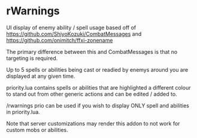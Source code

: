 # rWarnings

UI display of enemy ability / spell usage based off of https://github.com/ShiyoKozuki/CombatMessages and https://github.com/onimitch/ffxi-zonename

The primary difference between this and CombatMessages is that no targeting is required.

Up to 5 spells or abilities being cast or readied by enemys around you are displayed at any given time.

priority.lua contains spells or abilities that are highlighted a different colour to stand out from other generic actions and can be edited / added to.

/rwarnings prio can be used if you wish to display ONLY spell and abilities in priority.lua.

Note that server customizations may render this addon to not work for custom mobs or abilities.
